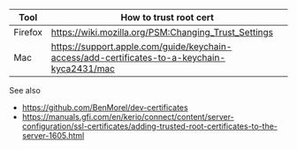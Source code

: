 | Tool    | How to trust root cert                                                                      |
| ------- | ------------------------------------------------------------------------------------------- |
| Firefox | https://wiki.mozilla.org/PSM:Changing_Trust_Settings                                        |
| Mac     | https://support.apple.com/guide/keychain-access/add-certificates-to-a-keychain-kyca2431/mac |

See also

- https://github.com/BenMorel/dev-certificates
- https://manuals.gfi.com/en/kerio/connect/content/server-configuration/ssl-certificates/adding-trusted-root-certificates-to-the-server-1605.html
